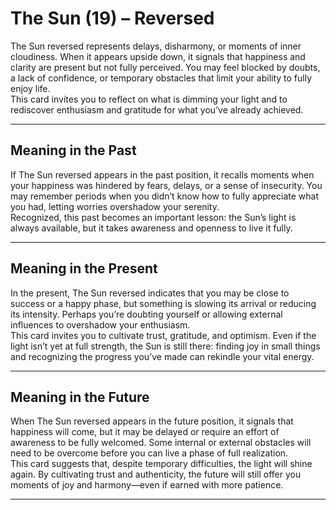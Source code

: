 # The Sun (19) – Reversed

The Sun reversed represents delays, disharmony, or moments of inner cloudiness. When it appears upside down, it signals that happiness and clarity are present but not fully perceived. You may feel blocked by doubts, a lack of confidence, or temporary obstacles that limit your ability to fully enjoy life.  
This card invites you to reflect on what is dimming your light and to rediscover enthusiasm and gratitude for what you’ve already achieved.

---

## Meaning in the Past  
If The Sun reversed appears in the past position, it recalls moments when your happiness was hindered by fears, delays, or a sense of insecurity. You may remember periods when you didn’t know how to fully appreciate what you had, letting worries overshadow your serenity.  
Recognized, this past becomes an important lesson: the Sun’s light is always available, but it takes awareness and openness to live it fully.

---

## Meaning in the Present  
In the present, The Sun reversed indicates that you may be close to success or a happy phase, but something is slowing its arrival or reducing its intensity. Perhaps you’re doubting yourself or allowing external influences to overshadow your enthusiasm.  
This card invites you to cultivate trust, gratitude, and optimism. Even if the light isn’t yet at full strength, the Sun is still there: finding joy in small things and recognizing the progress you’ve made can rekindle your vital energy.

---

## Meaning in the Future  
When The Sun reversed appears in the future position, it signals that happiness will come, but it may be delayed or require an effort of awareness to be fully welcomed. Some internal or external obstacles will need to be overcome before you can live a phase of full realization.  
This card suggests that, despite temporary difficulties, the light will shine again. By cultivating trust and authenticity, the future will still offer you moments of joy and harmony—even if earned with more patience.

---
